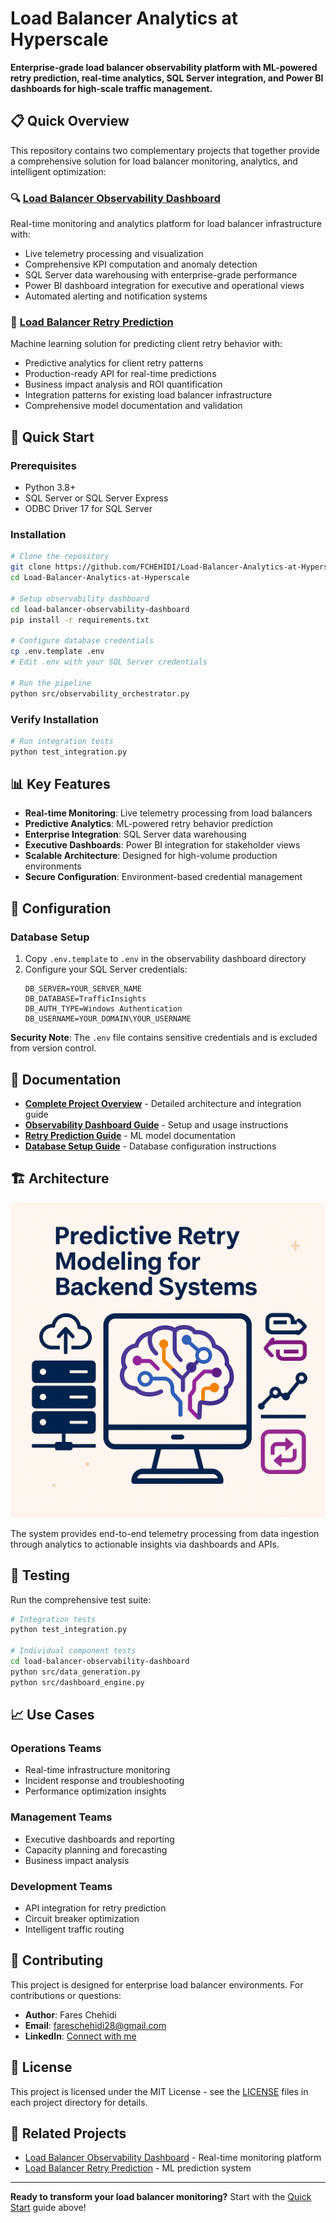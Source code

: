 # Load Balancer Analytics at Hyperscale

**Enterprise-grade load balancer observability platform with ML-powered retry prediction, real-time analytics, SQL Server integration, and Power BI dashboards for high-scale traffic management.**

## 📋 Quick Overview

This repository contains two complementary projects that together provide a comprehensive solution for load balancer monitoring, analytics, and intelligent optimization:

### 🔍 [Load Balancer Observability Dashboard](load-balancer-observability-dashboard/)
Real-time monitoring and analytics platform for load balancer infrastructure with:
- Live telemetry processing and visualization
- Comprehensive KPI computation and anomaly detection  
- SQL Server data warehousing with enterprise-grade performance
- Power BI dashboard integration for executive and operational views
- Automated alerting and notification systems

### 🤖 [Load Balancer Retry Prediction](load-balancer-retry-prediction/)
Machine learning solution for predicting client retry behavior with:
- Predictive analytics for client retry patterns
- Production-ready API for real-time predictions
- Business impact analysis and ROI quantification
- Integration patterns for existing load balancer infrastructure
- Comprehensive model documentation and validation

## 🚀 Quick Start

### Prerequisites
- Python 3.8+
- SQL Server or SQL Server Express
- ODBC Driver 17 for SQL Server

### Installation
```bash
# Clone the repository
git clone https://github.com/FCHEHIDI/Load-Balancer-Analytics-at-Hyperscale.git
cd Load-Balancer-Analytics-at-Hyperscale

# Setup observability dashboard
cd load-balancer-observability-dashboard
pip install -r requirements.txt

# Configure database credentials
cp .env.template .env
# Edit .env with your SQL Server credentials

# Run the pipeline
python src/observability_orchestrator.py
```

### Verify Installation
```bash
# Run integration tests
python test_integration.py
```

## 📊 Key Features

- **Real-time Monitoring**: Live telemetry processing from load balancers
- **Predictive Analytics**: ML-powered retry behavior prediction
- **Enterprise Integration**: SQL Server data warehousing
- **Executive Dashboards**: Power BI integration for stakeholder views
- **Scalable Architecture**: Designed for high-volume production environments
- **Secure Configuration**: Environment-based credential management

## 🔧 Configuration

### Database Setup
1. Copy `.env.template` to `.env` in the observability dashboard directory
2. Configure your SQL Server credentials:
   ```env
   DB_SERVER=YOUR_SERVER_NAME
   DB_DATABASE=TrafficInsights
   DB_AUTH_TYPE=Windows Authentication
   DB_USERNAME=YOUR_DOMAIN\YOUR_USERNAME
   ```

**Security Note**: The `.env` file contains sensitive credentials and is excluded from version control.

## 📖 Documentation

- **[Complete Project Overview](PROJECT_OVERVIEW.md)** - Detailed architecture and integration guide
- **[Observability Dashboard Guide](load-balancer-observability-dashboard/README.md)** - Setup and usage instructions
- **[Retry Prediction Guide](load-balancer-retry-prediction/README.md)** - ML model documentation
- **[Database Setup Guide](load-balancer-observability-dashboard/DATABASE_SETUP.md)** - Database configuration instructions

## 🏗️ Architecture

![Project Architecture](assets/retry_pipeline_illustration.png)

The system provides end-to-end telemetry processing from data ingestion through analytics to actionable insights via dashboards and APIs.

## 🧪 Testing

Run the comprehensive test suite:
```bash
# Integration tests
python test_integration.py

# Individual component tests
cd load-balancer-observability-dashboard
python src/data_generation.py
python src/dashboard_engine.py
```

## 📈 Use Cases

### Operations Teams
- Real-time infrastructure monitoring
- Incident response and troubleshooting
- Performance optimization insights

### Management Teams  
- Executive dashboards and reporting
- Capacity planning and forecasting
- Business impact analysis

### Development Teams
- API integration for retry prediction
- Circuit breaker optimization
- Intelligent traffic routing

## 🤝 Contributing

This project is designed for enterprise load balancer environments. For contributions or questions:

- **Author**: Fares Chehidi
- **Email**: fareschehidi28@gmail.com
- **LinkedIn**: [Connect with me](https://linkedin.com/in/fareschehidi)

## 📄 License

This project is licensed under the MIT License - see the [LICENSE](LICENSE) files in each project directory for details.

## 🔗 Related Projects

- [Load Balancer Observability Dashboard](load-balancer-observability-dashboard/) - Real-time monitoring platform
- [Load Balancer Retry Prediction](load-balancer-retry-prediction/) - ML prediction system

---

**Ready to transform your load balancer monitoring?** Start with the [Quick Start](#-quick-start) guide above!
